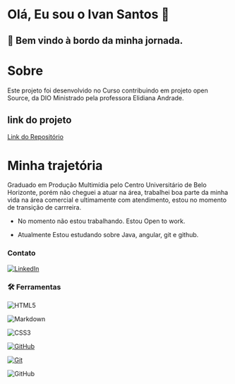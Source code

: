 # Olá, Eu sou o Ivan Santos 👋<br>

 ## 🚀  Bem vindo à bordo da minha jornada.

# Sobre
Este projeto foi desenvolvido no Curso contribuindo em projeto open Source, da DIO Ministrado pela professora Elidiana Andrade. 

## link do projeto
 [Link do Repositório ]( https://github.com/Ivan-Snts/dio-lab-open-source.git) 


# Minha trajetória
Graduado em Produção Multimídia pelo Centro Universitário de Belo Horizonte, porém não cheguei a atuar na área, trabalhei boa parte da minha vida na área comercial e ultimamente com atendimento, estou no momento de transição de carrreira.

* No momento não estou trabalhando. Estou Open to work.

* Atualmente Estou estudando sobre Java, angular, git e github.


### Contato 

[![LinkedIn](https://img.shields.io/badge/LinkedIn-000?style=for-the-badge&logo=linkedin&logoColor=0E76A8)](https://www.linkedin.com/in/ivan-santos-m/)

### 🛠 Ferramentas

![HTML5](https://img.shields.io/badge/HTML5-000?style=for-the-badge&logo=html5)
	
![Markdown](https://img.shields.io/badge/Markdown-000?style=for-the-badge&logo=markdown)

![CSS3](https://img.shields.io/badge/CSS3-000?style=for-the-badge&logo=css3&logoColor=264CE4)

[![GitHub](https://img.shields.io/badge/GitHub-000?style=for-the-badge&logo=github&logoColor=30A3DC)](https://docs.github.com/)

[![Git](https://img.shields.io/badge/Git-000?style=for-the-badge&logo=git&logoColor=E94D5F)](https://git-scm.com/doc) 

![ GitHub](https://github-readme-stats.vercel.app/api?username=Ivan-Snts&theme=transparent&bg_color=000&border_color=30A3DC&show_icons=true&icon_color=30A3DC&title_color=E94D5F&text_color=FFF)
